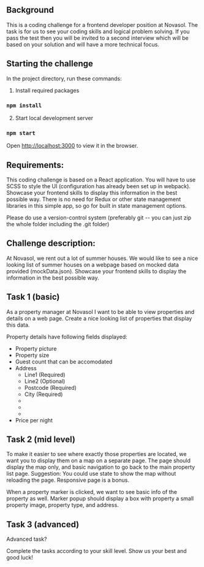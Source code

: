 ## Background
This is a coding challenge for a frontend developer position at Novasol. The task is for us to see your coding skills and logical problem solving. If you pass the test then you will be invited to a second interview which will be based on your solution and will have a more technical focus.

## Starting the challenge

In the project directory, run these commands:

1. Install required packages
### `npm install`

2. Start local development server
### `npm start`

Open [http://localhost:3000](http://localhost:3000) to view it in the browser.



## Requirements:
This coding challenge is based on a React application. You will have to use SCSS to style the UI (configuration has already been set up in webpack). Showcase your frontend skills to display this information in the best possible way.
There is no need for Redux or other state management libraries in this simple app, so go for built in state management options.

Please do use a version-control system (preferably git -- you can just zip the whole folder including the .git folder)

## Challenge description:
At Novasol, we rent out a lot of summer houses. We would like to see a nice looking list of summer houses on a webpage based on mocked data provided (mockData.json). Showcase your frontend skills to display the information in the best possible way.

## Task 1 (basic)
As a property manager at Novasol I want to be able to view properties and details on a web page. Create a nice looking list of properties that display this data.

Property details have following fields displayed:
<ul>
  <li>Property picture</li>
  <li>Property size</li>
  <li>Guest count that can be accomodated</li>
  <li>
    Address
    <ul>
      <li>Line1 (Required)</li>
      <li>Line2 (Optional)</li>
      <li>Postcode (Required)</li>
      <li>City (Required)</li>
      <li></li>
      <li></li>
      <li></li>
    </ul>
  </li>
  <li>Price per night</li>
</ul>

## Task 2 (mid level)
To make it easier to see where exactly those properties are located, we want you to display them on a map on a separate page. The page should display the map only, and basic navigation to go back to the main property list page.
Suggestion: You could use state to show the map without reloading the page. Responsive page is a bonus.

When a property marker is clicked, we want to see basic info of the property as well. Marker popup should display a box with property a small property image, property type, and address.

## Task 3 (advanced)
Advanced task?

Complete the tasks according to your skill level. Show us your best and good luck!


